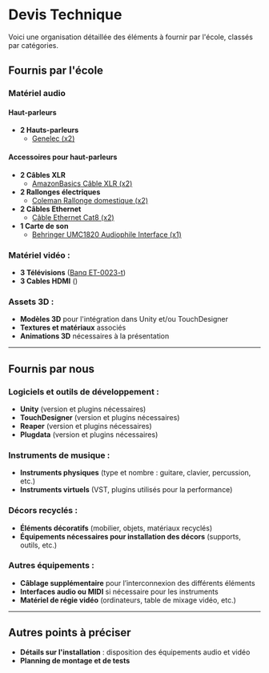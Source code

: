 # Devis Technique

Voici une organisation détaillée des éléments à fournir par l'école, classés par catégories.

## Fournis par l'école

### Matériel audio

#### Haut-parleurs
- **2 Hauts-parleurs**  
  - [Genelec (x2)](https://a.co/d/1YUBLDe)

#### Accessoires pour haut-parleurs
- **2 Câbles XLR**  
  - [AmazonBasics Câble XLR (x2)](https://www.amazon.ca/AmazonBasics-C%C3%A2ble-microphone-m%C3%A2le-femelle/dp/B01JNLTTKS)
- **2 Rallonges électriques**  
  - [Coleman Rallonge domestique (x2)](https://www.amazon.ca/-/fr/Coleman-2611-Rallonge-domestique-broches/dp/B003RRWWCW)
- **2 Câbles Ethernet**  
  - [Câble Ethernet Cat8 (x2)](https://www.amazon.ca/C%C3%A2ble-Ethernet-Cat8-Gbit-000/dp/B089B1YVM7)
- **1 Carte de son**  
  - [Behringer UMC1820 Audiophile Interface (x1)](https://www.amazon.ca/-/fr/Behringer-UMC1820-Audiophile-Interface-pr%C3%A9amplificateurs/dp/B01EXI8Y9S)


### Matériel vidéo :
- **3 Télévisions** ([Banq ET-0023-t]())
- **3 Cables HDMI** ([](https://www.amazon.ca/AmazonBasics-Compatible-Ethernet-retour-Nouvelles/dp/B014I8SIJY/ref=sr_1_1_ffob_sspa?__mk_fr_CA=%C3%85M%C3%85%C5%BD%C3%95%C3%91&dib=eyJ2IjoiMSJ9.7-FZd1kBln0u7kow8fLab5bqgFl861mrS7fif9nfvAJRLGg63qpkRzOxPoolNyZ8k3_3p_jYgK8In7VsrcG4JGB4hUfsoCUaba8aX-NGn-6iGmy_oK6Ip71k0chLDHcSrcyPhHrNAsQJCLsgFVsiQkvZHnxSkQkX3hRZyW1iXQ2JwED016Qlmxgvx_xgDYYh833qmE-2FitoL3y3yHiX5RU2AZsZ1y3q18cMqGBKv_pK-HAG0dFEoMx6JZvbQUptNQatadg3DSd5dVqGpYKbUHrT_AFXaqKkhw-SoCkrIJE.2RHOPU5YVqUlBF4h8hN61UOVCW4WGpfHxtZ5wNXLUjE&dib_tag=se&keywords=cable+hdmi&qid=1737654198&sr=8-1-spons&sp_csd=d2lkZ2V0TmFtZT1zcF9hdGY&psc=1))

### Assets 3D :
- **Modèles 3D** pour l'intégration dans Unity et/ou TouchDesigner
- **Textures et matériaux** associés
- **Animations 3D** nécessaires à la présentation

---

## Fournis par nous

### Logiciels et outils de développement :
- **Unity** (version et plugins nécessaires)
- **TouchDesigner** (version et plugins nécessaires)
- **Reaper** (version et plugins nécessaires)
- **Plugdata** (version et plugins nécessaires)

### Instruments de musique :
- **Instruments physiques** (type et nombre : guitare, clavier, percussion, etc.)
- **Instruments virtuels** (VST, plugins utilisés pour la performance)

### Décors recyclés :
- **Éléments décoratifs** (mobilier, objets, matériaux recyclés)
- **Équipements nécessaires pour installation des décors** (supports, outils, etc.)

### Autres équipements :
- **Câblage supplémentaire** pour l’interconnexion des différents éléments
- **Interfaces audio ou MIDI** si nécessaire pour les instruments
- **Matériel de régie vidéo** (ordinateurs, table de mixage vidéo, etc.)

---

## Autres points à préciser

- **Détails sur l'installation** : disposition des équipements audio et vidéo
- **Planning de montage et de tests**

